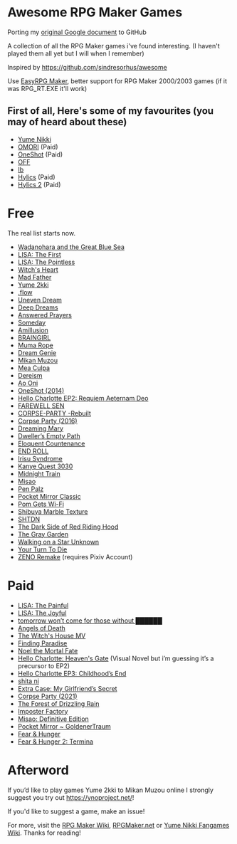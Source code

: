 # Awesome RPG Maker Games
Porting my [original Google document](https://docs.google.com/document/d/10svdJrQ9pdXnYhwRRStjJn7Qn5cocG6ayZt_KXPvuJs/edit?usp=sharing) to GitHub

A collection of all the RPG Maker games i've found interesting. (I haven't played them all yet but I will when  I remember)

Inspired by https://github.com/sindresorhus/awesome

Use [EasyRPG Maker](https://easyrpg.org/player/downloads/), better support for RPG Maker 2000/2003 games (if it was RPG_RT.EXE it'll work)

## First of all, Here's some of my favourites (you may of heard about these)
- [Yume Nikki](https://store.steampowered.com/app/650700/Yume_Nikki/)
- [OMORI](https://store.steampowered.com/app/1150690/OMORI/) (Paid)
- [OneShot](https://store.steampowered.com/app/420530/OneShot/) (Paid)
- [OFF](https://www.mediafire.com/file/sx1kyo89yu0dko1/OFF+English+3.0.zip)
- [Ib](https://vgperson.com/games/ib.htm)
- [Hylics](https://store.steampowered.com/app/397740/Hylics/) (Paid)
- [Hylics 2](https://store.steampowered.com/app/1286710/Hylics_2/) (Paid)

# Free

The real list starts now.

- [Wadanohara and the Great Blue Sea](https://vgperson.com/games/wadanohara.htm)
- [LISA: The First](https://rpgmaker.net/games/4412/)
- [LISA: The Pointless](https://gamejolt.com/games/lisa-the-pointless/221705)
- [Witch's Heart](https://vgperson.com/games/witchheart.htm)
- [Mad Father](https://vgperson.com/games/madfather.htm)
- [Yume 2kki](https://drive.google.com/drive/folders/16nVEcpFXuZB3R3ipqQz8SvYVS6Oncpvs)
- [.flow](https://mega.nz/folder/rVV2ha6Z#ilQnipwufw9-J5AUFm6rTw)
- [Uneven Dream](https://unevendream.itch.io/uneven-dream)
- [Deep Dreams](https://www.dropbox.com/s/utf2k3pz3s9bgzi/Deep%20Dreams%200.05.zip?dl=0)
- [Answered Prayers](https://www.mediafire.com/file/vtxl1e5jm1xl8bx/AnsweredPrayers_v0.03.rar/file)
- [Someday](https://www.mediafire.com/file/o4ewdwd2nnk31vx/Someday_v0.10%252B.rar/file)
- [Amillusion](https://www.mediafire.com/file/wkv3xkiwbp24mu4/Amillusion_0.20_ENG.zip/file)
- [BRAINGIRL](https://www.mediafire.com/file/58tdhg671pltcmf/BRAINGIRL_Test_Build_2.zip/file)
- [Muma Rope](https://drive.google.com/file/d/1d8JUFKRWIvZW3yPzTOk-kAMPwid9qHIv/view)
- [Dream Genie](https://www.mediafire.com/file/n226qqujz9164jw/Dream_Genie_ver._0.7m_English_Translation.zip/file)
- [Mikan Muzou](https://www.mediafire.com/file/ll7d3sckrzrnmnc/muzou_ver0.03_pt.rar/)
- [Mea Culpa](https://straydog.itch.io/mea-culpa)
- [Dereism](https://shirleycrow.itch.io/dereism)
- [Ao Oni](https://mygames888.info/aooni.html)
- [OneShot (2014)](https://rpgmaker.net/games/6560/downloads/)
- [Hello Charlotte EP2: Requiem Aeternam Deo](https://store.steampowered.com/app/557630/Hello_Charlotte_EP2_Requiem_Aeternam_Deo/)
- [FAREWELL SEN](https://store.steampowered.com/app/2025650/FAREWELL_SEN/)
- [CORPSE-PARTY -Rebuilt](https://memoriesoffear.jcink.net/index.php?showtopic=46)
- [Corpse Party (2016)](https://store.steampowered.com/app/251270/Corpse_Party/)
- [Dreaming Mary](https://rpgmaker.net/games/6232/)
- [Dweller’s Empty Path](https://tuyoki.itch.io/dwellers-empty-path)
- [Eloquent Countenance](https://racheldrawsthis.itch.io/eloquent-countenance)
- [END ROLL](https://vgperson.com/games/endroll.htm)
- [Irisu Syndrome](https://www.mediafire.com/file/nlujzb91wjl0bu7/IrisuSyndromeENv2.03.zip)
- [Kanye Quest 3030](https://archive.org/details/kanye-quest-3030)
- [Midnight Train](https://lyd1a.itch.io/midnight-train)
- [Misao](https://vgperson.com/games/misao.htm)
- [Pen Palz](https://www.mediafire.com/file/5rxgk5ldvqi6z5h/Pen_Palz.rar/file)
- [Pocket Mirror Classic](https://astralshiftpro.itch.io/pocket-mirror-classic)
- [Pom Gets Wi-Fi](https://brianna-lei.itch.io/pom-gets-wi-fi)
- [Shibuya Marble Texture](https://ecorust9.itch.io/shibuya-marble-texture)
- [SHTDN](https://shtdn.carrd.co/)
- [The Dark Side of Red Riding Hood](https://www.mediafire.com/file/0qo51fd42uookmz/The_Dark_Side_of_Red_Riding_Hood_%255BEng%255D.zip/file)
- [The Gray Garden](https://vgperson.com/games/graygarden.htm)
- [Walking on a Star Unknown](https://vgperson.com/games/starunknown.htm)
- [Your Turn To Die](https://vgperson.com/games/yourturntodie.htm)
- [ZENO Remake](https://madui.booth.pm/items/3039902?registration=1) (requires Pixiv Account)

# Paid
- [LISA: The Painful](https://store.steampowered.com/app/335670/LISA_The_Painful/)
- [LISA: The Joyful](https://store.steampowered.com/app/379310/LISA_the_Joyful/)
- [tomorrow won’t come for those without ██████](https://store.steampowered.com/app/1334700/tomorrow_wont_come_for_those_without/)
- [Angels of Death](https://store.steampowered.com/app/537110/Angels_of_Death/)
- [The Witch's House MV](https://store.steampowered.com/app/885810/The_Witchs_House_MV/)
- [Finding Paradise](https://store.steampowered.com/app/337340/Finding_Paradise/)
- [Noel the Mortal Fate](https://store.steampowered.com/app/850000/Noel_the_Mortal_Fate_S17/)
- [Hello Charlotte: Heaven's Gate](https://store.steampowered.com/app/952490/Hello_Charlotte_Heavens_Gate/) (Visual Novel but i’m guessing it’s a precursor to EP2)
- [Hello Charlotte EP3: Childhood’s End](https://store.steampowered.com/app/760890/Hello_Charlotte_EP3_Childhoods_End/)
- [shita ni](https://store.steampowered.com/app/2304970/shita_ni/)
- [Extra Case: My Girlfriend’s Secret](https://store.steampowered.com/app/1959530/Extra_Case_My_Girlfriends_Secrets/)
- [Corpse Party (2021)](https://store.steampowered.com/app/1273260/Corpse_Party_2021/)
- [The Forest of Drizzling Rain](https://store.steampowered.com/app/2106810/The_Forest_of_Drizzling_Rain/)
- [Imposter Factory](https://store.steampowered.com/app/1182620/Impostor_Factory/)
- [Misao: Definitive Edition](https://store.steampowered.com/app/691450/Misao_Definitive_Edition/)
- [Pocket Mirror ~ GoldenerTraum](https://store.steampowered.com/app/1899060/Pocket_Mirror__GoldenerTraum/)
- [Fear & Hunger](https://store.steampowered.com/app/1002300/Fear__Hunger/)
- [Fear & Hunger 2: Termina](https://store.steampowered.com/app/2171440/Fear__Hunger_2_Termina/)

# Afterword
If you’d like to play games Yume 2kki to Mikan Muzou online I strongly suggest you try out https://ynoproject.net/!

If you'd like to suggest a game, make an issue!

For more, visit the [RPG Maker Wiki](https://rpgmaker.fandom.com/wiki/RPG_Maker_Wiki), [RPGMaker.net](https://rpgmaker.net/games/) or [Yume Nikki Fangames Wiki](https://yumenikkifg.fandom.com/wiki/Yume_Nikki_Fangames_Wiki). Thanks for reading!
